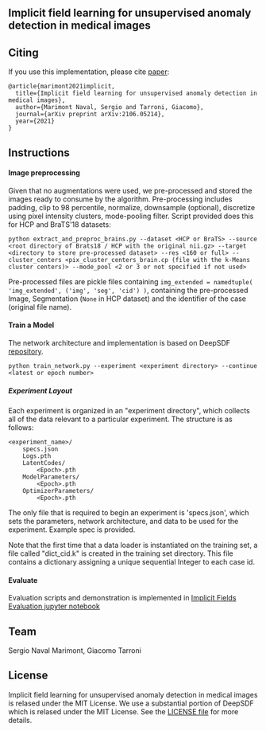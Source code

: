 ## Implicit field learning for unsupervised anomaly detection in medical images

## Citing 

If you use this implementation, please cite [paper](https://arxiv.org/abs/2106.05214):
```
@article{marimont2021implicit,
  title={Implicit field learning for unsupervised anomaly detection in medical images},
  author={Marimont Naval, Sergio and Tarroni, Giacomo},
  journal={arXiv preprint arXiv:2106.05214},
  year={2021}
}
```

## Instructions

#### Image preprocessing
Given that no augmentations were used, we pre-processed and stored the images ready to consume by the algorithm. Pre-processing includes padding, clip to 98 percentile, normalize, downsample (optional), discretize using pixel intensity clusters, mode-pooling filter. Script provided does this for HCP and BraTS'18 datasets:

```
python extract_and_preproc_brains.py --dataset <HCP or BraTS> --source <root directory of Brats18 / HCP with the original nii.gz> --target <directory to store pre-processed dataset> --res <160 or full> --cluster_centers <pix_cluster_centers_brain.cp (file with the k-Means cluster centers)> --mode_pool <2 or 3 or not specified if not used>
```

Pre-processed files are pickle files containing `img_extended = namedtuple( 'img_extended', ('img', 'seg', 'cid') )`, containing the pre-processed Image, Segmentation (`None` in HCP dataset) and the identifier of the case (original file name).


#### Train a Model

The network architecture and implementation is based on DeepSDF [repository](https://github.com/facebookresearch/DeepSDF/). 

```
python train_network.py --experiment <experiment directory> --continue <latest or epoch number>
```

##### Experiment Layout

Each experiment is organized in an "experiment directory", which collects all of the data relevant to a particular experiment. The structure is as follows:

```
<experiment_name>/
    specs.json
    Logs.pth
    LatentCodes/
        <Epoch>.pth
    ModelParameters/
        <Epoch>.pth
    OptimizerParameters/
        <Epoch>.pth
```

The only file that is required to begin an experiment is 'specs.json', which sets the parameters, network architecture, and data to be used for the experiment. Example spec is provided.

Note that the first time that a data loader is instantiated on the training set, a file called "dict_cid.k" is created in the training set directory. This file contains a dictionary assigning a unique sequential Integer to each case id.

#### Evaluate

Evaluation scripts and demonstration is implemented in [Implicit Fields Evaluation jupyter notebook][6]


## Team

Sergio Naval Marimont, Giacomo Tarroni


## License

Implicit field learning for unsupervised anomaly detection in medical images is relased under the MIT License. We use a substantial portion of DeepSDF which is relased under the MIT License. See the [LICENSE file][5] for more details.

[5]: https://github.com/facebookresearch/DeepSDF/blob/master/LICENSE
[6]: https://github.com/snavalm/ifl_unsup_anom_det/blob/main/Implicit%20Fields%20Evaluation.ipynb

